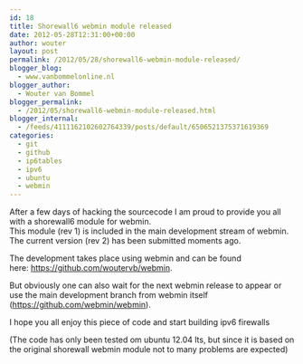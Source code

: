 ```yaml
---
id: 18
title: Shorewall6 webmin module released
date: 2012-05-28T12:31:00+00:00
author: wouter
layout: post
permalink: /2012/05/28/shorewall6-webmin-module-released/
blogger_blog:
  - www.vanbommelonline.nl
blogger_author:
  - Wouter van Bommel
blogger_permalink:
  - /2012/05/shorewall6-webmin-module-released.html
blogger_internal:
  - /feeds/4111162102602764339/posts/default/6506521375371619369
categories:
  - git
  - github
  - ip6tables
  - ipv6
  - ubuntu
  - webmin
---
```

After a few days of hacking the sourcecode I am proud to provide you all with a shorewall6 module for webmin.  
This module (rev 1) is included in the main development stream of webmin. The current version (rev 2) has been submitted moments ago.

The development takes place using webmin and can be found here:&nbsp;<https://github.com/woutervb/webmin>.

But obviously one can also wait for the next webmin release to appear or use the main development branch from webmin itself (<https://github.com/webmin/webmin>).

I hope you all enjoy this piece of code and start building ipv6 firewalls

(The code has only been tested om ubuntu 12.04 lts, but since it is based on the original shorewall webmin module not to many problems are expected)